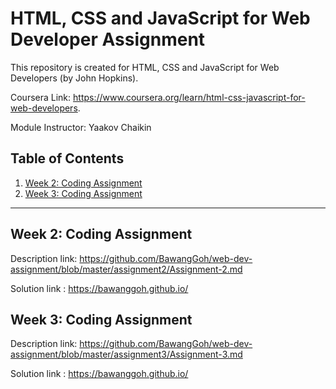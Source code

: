 # HTML, CSS and JavaScript for Web Developer Assignment
This repository is created for HTML, CSS and JavaScript for Web Developers (by John Hopkins).

Coursera Link: https://www.coursera.org/learn/html-css-javascript-for-web-developers.

Module Instructor: Yaakov Chaikin

## Table of Contents
1. [Week 2: Coding Assignment](#week-2-coding-assignment)
2. [Week 3: Coding Assignment](#week-3-coding-assignment)
---

## Week 2: Coding Assignment
Description link: https://github.com/BawangGoh/web-dev-assignment/blob/master/assignment2/Assignment-2.md

Solution link   : https://bawanggoh.github.io/

## Week 3: Coding Assignment 
Description link: https://github.com/BawangGoh/web-dev-assignment/blob/master/assignment3/Assignment-3.md

Solution link   : https://bawanggoh.github.io/
